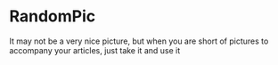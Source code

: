 # RandomPic
It may not be a very nice picture, but when you are short of pictures to accompany your articles, just take it and use it
